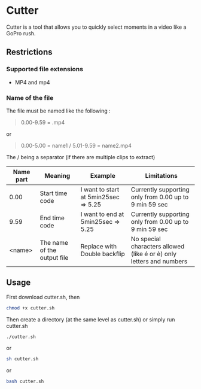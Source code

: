# Cutter

Cutter is a tool that allows you to quickly select moments in a video like a GoPro rush.

## Restrictions

### Supported file extensions
* MP4 and mp4

### Name of the file
The file must be named like the following :

> 0.00-9.59 = <name>.mp4

or

> 0.00-5.00 = name1 / 5.01-9.59 = name2.mp4

The / being a separator (if there are multiple clips to extract)

| Name part | Meaning                     | Example                              | Limitations                                                          |
|-----------|-----------------------------|--------------------------------------|----------------------------------------------------------------------|
| 0.00      | Start time code             | I want to start at 5min25sec => 5.25 | Currently supporting only from 0.00 up to 9 min 59 sec                         |   |
| 9.59      | End time code               | I want to end at 5min25sec => 5.25   | Currently supporting only from 0.00 up to 9 min 59 sec              |
| \<name\>    | The name of the output file | Replace <name> with Double backflip  | No special characters allowed (like é or è) only letters and numbers |

## Usage

First download cutter.sh, then
```bash
chmod +x cutter.sh
```
Then create a directory (at the same level as cutter.sh) or simply run cutter.sh
```bash
./cutter.sh
```
or
```bash
sh cutter.sh
```
or
```bash
bash cutter.sh
```
